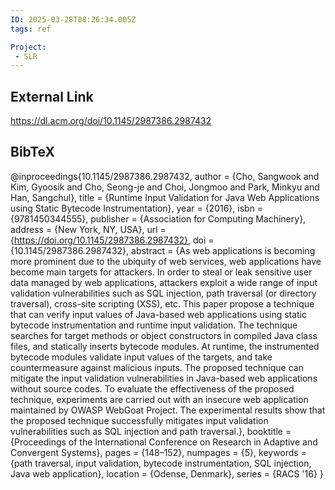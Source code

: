 ```yaml
---
ID: 2025-03-28T08:26:34.005Z
tags: ref

Project:
 - SLR
---
```

## External Link

https://dl.acm.org/doi/10.1145/2987386.2987432

## BibTeX

@inproceedings{10.1145/2987386.2987432, author = {Cho, Sangwook and Kim, Gyoosik and Cho, Seong-je and Choi, Jongmoo and Park, Minkyu and Han, Sangchul}, title = {Runtime Input Validation for Java Web Applications using Static Bytecode Instrumentation}, year = {2016}, isbn = {9781450344555}, publisher = {Association for Computing Machinery}, address = {New York, NY, USA}, url = {https://doi.org/10.1145/2987386.2987432}, doi = {10.1145/2987386.2987432}, abstract = {As web applications is becoming more prominent due to the ubiquity of web services, web applications have become main targets for attackers. In order to steal or leak sensitive user data managed by web applications, attackers exploit a wide range of input validation vulnerabilities such as SQL injection, path traversal (or directory traversal), cross-site scripting (XSS), etc. This paper propose a technique that can verify input values of Java-based web applications using static bytecode instrumentation and runtime input validation. The technique searches for target methods or object constructors in compiled Java class files, and statically inserts bytecode modules. At runtime, the instrumented bytecode modules validate input values of the targets, and take countermeasure against malicious inputs. The proposed technique can mitigate the input validation vulnerabilities in Java-based web applications without source codes. To evaluate the effectiveness of the proposed technique, experiments are carried out with an insecure web application maintained by OWASP WebGoat Project. The experimental results show that the proposed technique successfully mitigates input validation vulnerabilities such as SQL injection and path traversal.}, booktitle = {Proceedings of the International Conference on Research in Adaptive and Convergent Systems}, pages = {148–152}, numpages = {5}, keywords = {path traversal, input validation, bytecode instrumentation, SQL injection, Java web application}, location = {Odense, Denmark}, series = {RACS '16} }
